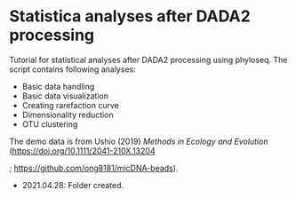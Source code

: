 # Statistica analyses after DADA2 processing
Tutorial for statistical analyses after DADA2 processing using phyloseq. The script contains following analyses:
- Basic data handling
- Basic data visualization
- Creating rarefaction curve
- Dimensionality reduction
- OTU clustering

The demo data is from Ushio (2019) _Methods in Ecology and Evolution_ (https://doi.org/10.1111/2041-210X.13204

; https://github.com/ong8181/micDNA-beads).

- 2021.04.28: Folder created.
